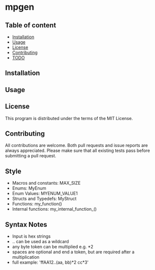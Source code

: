 
# mpgen

## Table of content

- [Installation](#Installation)
- [Usage](#Usage)
- [License](#License)
- [Contributing](#Contributing)
- [TODO](#TODO)

## Installation

## Usage

## License

This program is distributed under the terms of the MIT License.

## Contributing

All contributions are welcome.
Both pull requests and issue reports are always appreciated.
Please make sure that all existing tests pass before submitting a pull request.

## Style

- Macros and constants: MAX_SIZE
- Enums: MyEnum
- Enum Values: MYENUM_VALUE1
- Structs and Typedefs: MyStruct
- Functions: my_function()
- Internal functions: my_internal_function_()

## Syntax Notes

- Input is hex strings
- .. can be used as a wildcard
- any byte token can be multiplied e.g. *2 
- spaces are optional and end a token, but are required after a multiplication
- full example: 'ffAA12..(aa, bb)\*2 cc\*3'
